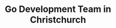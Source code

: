---
title: Go Development Team in Christchurch
permalink: /landings/locations/christchurch/developer/go
technology: Go
location: Christchurch
---